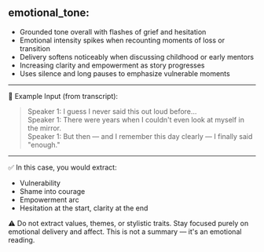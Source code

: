 ## emotional_tone:
- Grounded tone overall with flashes of grief and hesitation
- Emotional intensity spikes when recounting moments of loss or transition
- Delivery softens noticeably when discussing childhood or early mentors
- Increasing clarity and empowerment as story progresses
- Uses silence and long pauses to emphasize vulnerable moments

---

🧪 Example Input (from transcript):

> Speaker 1: I guess I never said this out loud before…  
> Speaker 1: There were years when I couldn't even look at myself in the mirror.  
> Speaker 1: But then — and I remember this day clearly — I finally said "enough."

---

✅ In this case, you would extract:
- Vulnerability
- Shame into courage
- Empowerment arc
- Hesitation at the start, clarity at the end

⚠️ Do not extract values, themes, or stylistic traits. Stay focused purely on emotional delivery and affect. This is not a summary — it's an emotional reading.
